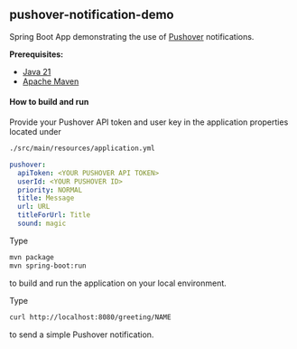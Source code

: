 ## pushover-notification-demo

Spring Boot App demonstrating the use of [Pushover](https://pushover.net/) notifications.

**Prerequisites:**

* [Java 21](https://openjdk.net/)
* [Apache Maven](https:http://maven.apache.org/)

#### How to build and run

Provide your Pushover API token and user key in the 
application properties located under 
```bash
./src/main/resources/application.yml
```
```yaml
pushover:
  apiToken: <YOUR PUSHOVER API TOKEN>
  userId: <YOUR PUSHOVER ID>
  priority: NORMAL
  title: Message
  url: URL
  titleForUrl: Title
  sound: magic
```


Type

```bash
mvn package
mvn spring-boot:run
```

to build and run the application on your local environment.

Type 
```bash
curl http://localhost:8080/greeting/NAME
```
to send a simple Pushover notification.

